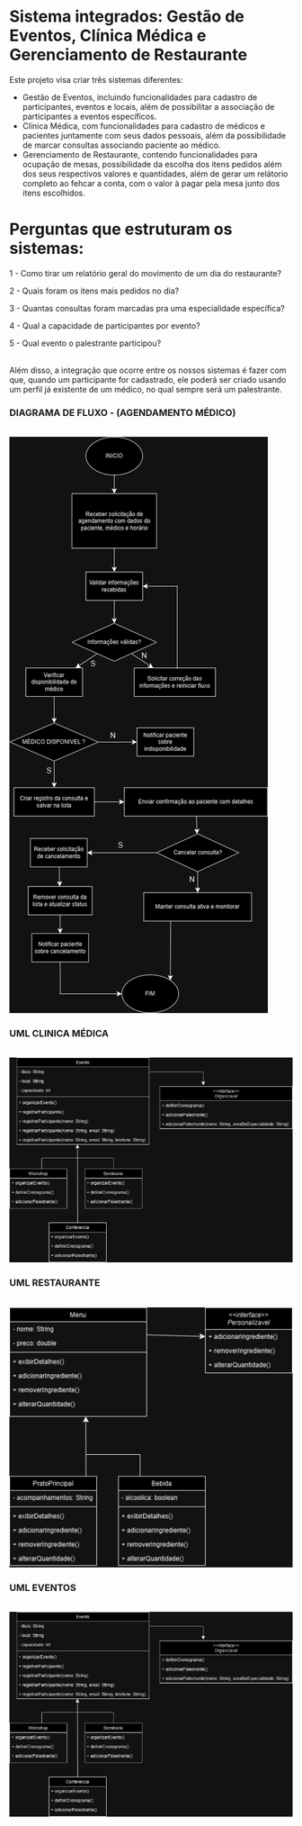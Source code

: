 # Sistema integrados: Gestão de Eventos, Clínica Médica e Gerenciamento de Restaurante 

Este projeto visa criar três sistemas diferentes: <br>
- Gestão de Eventos, incluindo funcionalidades para cadastro de participantes, eventos e locais, além de possibilitar a associação de participantes a eventos específicos.<br>
- Clínica Médica, com funcionalidades para cadastro de médicos e pacientes juntamente com seus dados pessoais, além da possibilidade de marcar consultas associando paciente ao médico. <br>
- Gerenciamento de Restaurante, contendo funcionalidades para ocupação de mesas, possibilidade da escolha dos itens pedidos além dos seus respectivos valores e quantidades, além de gerar um relátorio completo ao fehcar a conta, com o valor à pagar pela mesa junto dos itens escolhidos. <br>

# Perguntas que estruturam os sistemas: <br>

1 - Como tirar um relatório geral do movimento de um dia do restaurante?<br>

2 - Quais foram os itens mais pedidos no dia?<br>

3 - Quantas consultas foram marcadas pra uma especialidade específica? <br>

4 - Qual a capacidade de participantes por evento? <br>

5 - Qual evento o palestrante participou?

<br>
Além disso, a integração que ocorre entre os nossos sistemas é fazer com que, quando um participante for cadastrado, ele poderá ser criado usando um perfil já existente de um médico, no qual sempre será um palestrante.

<h3>DIAGRAMA DE FLUXO - (AGENDAMENTO MÉDICO)</h3><br>
<img src="https://github.com/hnrq404/ProjetoPOO/blob/main/UML_Sistemas-AGENDAMENTO-CONSULTA.drawio.png" alt="img-agendamento_medico">
<h3>UML CLINICA MÉDICA</h3></h3><br>
<img src="https://github.com/hnrq404/ProjetoPOO/blob/main/UML_Sistemas-UML-EVENTO.drawio.png" alt="img-agendamento_medico">
<h3>UML RESTAURANTE</h3><br>
<img src="https://github.com/hnrq404/ProjetoPOO/blob/main/UML_Sistemas-UML-RESTAURANTE.drawio.png" alt="img-agendamento_medico">
<h3>UML EVENTOS</h3><br>
<img src="https://github.com/hnrq404/ProjetoPOO/blob/main/UML_Sistemas-UML-EVENTO.drawio.png" alt="img-agendamento_medico">

